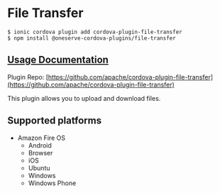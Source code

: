 # File Transfer

```
$ ionic cordova plugin add cordova-plugin-file-transfer
$ npm install @oneserve-cordova-plugins/file-transfer
```

## [Usage Documentation](https://oneserve.gitbook.io/oneserve-cordova-plugins/plugins/file-transfer/)

Plugin Repo: [https://github.com/apache/cordova-plugin-file-transfer](https://github.com/apache/cordova-plugin-file-transfer)

This plugin allows you to upload and download files.

## Supported platforms

- Amazon Fire OS
  - Android
  - Browser
  - iOS
  - Ubuntu
  - Windows
  - Windows Phone
  


